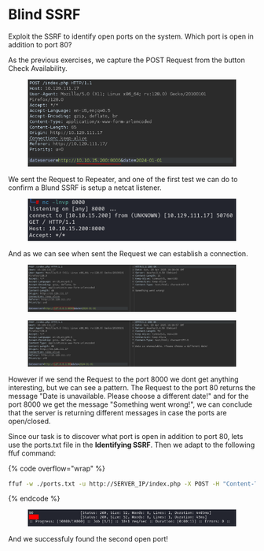 # Blind SSRF

Exploit the SSRF to identify open ports on the system. Which port is open in addition to port 80?

As the previous exercises, we capture the POST Request from the button Check Availability.

<figure><img src="../../../../.gitbook/assets/image (17).png" alt=""><figcaption></figcaption></figure>

We sent the Request to Repeater, and one of the first test we can do to confirm a Blund SSRF is setup a netcat listener.

<figure><img src="../../../../.gitbook/assets/image (1) (1) (1) (1) (1) (1) (1) (1) (1).png" alt=""><figcaption></figcaption></figure>

And as we can see when sent the Request we can establish a connection.

<figure><img src="../../../../.gitbook/assets/image (2) (1) (1) (1) (1) (1) (1) (1) (1).png" alt=""><figcaption></figcaption></figure>

<figure><img src="../../../../.gitbook/assets/image (3) (1) (1) (1) (1) (1).png" alt=""><figcaption></figcaption></figure>

However if we send the Request to the port 8000 we dont get anything interesting, but we can see a pattern. The Request to the port 80 returns the message "Date is unavailable. Please choose a different date!" and for the port 8000 we get the message "Something went wrong!", we can conclude that the server is returning different messages in case the ports are open/closed.

Since our task is to discover what port is open in addition to port 80, lets use the ports.txt file in the **Identifying SSRF**. Then we adapt to the following ffuf command:

{% code overflow="wrap" %}
```bash
ffuf -w ./ports.txt -u http://SERVER_IP/index.php -X POST -H "Content-Type: application/x-www-form-urlencoded" -d "dateserver=http://127.0.0.1:FUZZ/&date=2024-01-01" -fr "Something went wrong"
```
{% endcode %}

<figure><img src="../../../../.gitbook/assets/image (150).png" alt=""><figcaption></figcaption></figure>

And we successfuly found the second open port!
